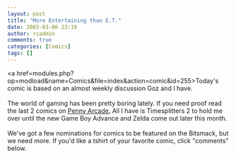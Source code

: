 ```yaml
---
layout: post
title: "More Entertaining than E.T."
date: 2003-03-06 23:19
author: rcadmin
comments: true
categories: [Comics]
tags: []
---
```

<a href=modules.php?op=modload&name=Comics&file=index&action=comic&id=255>Today's comic</a> is based on an almost weekly discussion Goz and I have. 
<br />
<br />
The world of gaming has been pretty boring lately. If you need proof read the last 2 comics on <a href=http://www.penny-arcade.com>Penny Arcade.</a> All I have is Timesplitters 2 to hold me over until the new Game Boy Advance and Zelda come out later this month.
<br />
<br />
We've got a few nominations for comics to be featured on the Bitsmack, but we need more. If you'd like a tshirt of your favorite comic, click "comments" below.
<!--more-->
<img src="/wp/wp-content/comics/20030306.jpg" alt="" />
